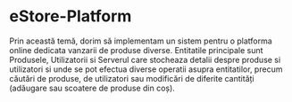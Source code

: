 # eStore-Platform

Prin această temă, dorim să implementam un sistem pentru o platforma online dedicata vanzarii de produse diverse. Entitatile principale sunt Produsele, Utilizatorii si Serverul care stocheaza detalii despre produse si utilizatori si unde se pot efectua diverse operatii asupra entitatilor, precum căutări de produse, de utilizatori sau modificări de diferite cantități (adăugare sau scoatere de produse din coș).
